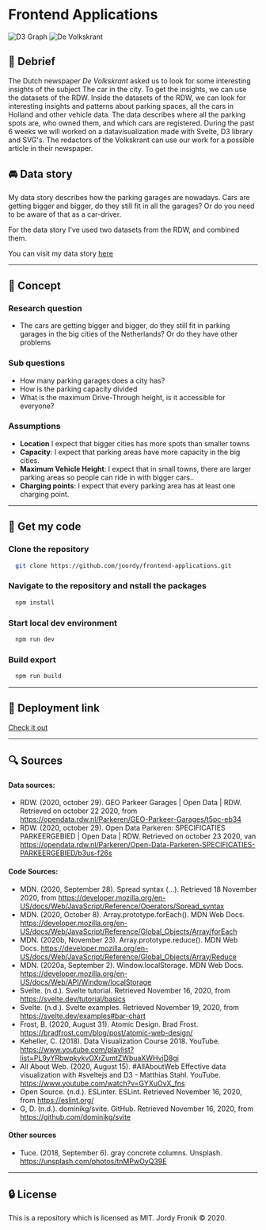 # Frontend Applications

![D3  Graph](https://user-images.githubusercontent.com/48051912/100396104-139e8f80-3044-11eb-94c4-fb0293aedc24.gif)
![De Volkskrant](https://camo.githubusercontent.com/dc694b1e340d04b2def00a1188b49fef8fd3ff1c8888a9b2e39cf98ae2baa965/68747470733a2f2f75706c6f61642e77696b696d656469612e6f72672f77696b6970656469612f636f6d6d6f6e732f7468756d622f622f62332f566f6c6b736b72616e742e7376672f3132303070782d566f6c6b736b72616e742e7376672e706e67)

## :page_facing_up: Debrief

The Dutch newspaper _De Volkskrant_ asked us to look for some interesting insights of the subject The car in the city. To get the insights, we can use the datasets of the RDW. Inside the datasets of the RDW, we can look for interesting insights and patterns about parking spaces, all the cars in Holland and other vehicle data. The data describes where all the parking spots are, who owned them, and which cars are registered. During the past 6 weeks we will worked on a datavisualization made with Svelte, D3 library and SVG's. The redactors of the Volkskrant can use our work for a possible article in their newspaper.

## :oncoming_automobile: Data story

My data story describes how the parking garages are nowadays. Cars are getting bigger and bigger, do they still fit in all the garages? Or do you need to be aware of that as a car-driver.

For the data story I've used two datasets from the RDW, and combined them.

You can visit my data story [here](https://fa-jorrr.netlify.app)

---

## :flashlight: Concept

### Research question

- The cars are getting bigger and bigger, do they still fit in parking garages in the big cities of the Netherlands? Or do they have other problems

### Sub questions

- How many parking garages does a city has?
- How is the parking capacity divided
- What is the maximum Drive-Through height, is it accessible for everyone?

### Assumptions

- **Location** I expect that bigger cities has more spots than smaller towns
- **Capacity**: I expect that parking areas have more capacity in the big cities.
- **Maximum Vehicle Height**: I expect that in small towns, there are larger parking areas so people can ride in with bigger cars..
- **Charging points**: I expect that every parking area has at least one charging point.

---

## :rocket: Get my code

### Clone the repository

```bash
  git clone https://github.com/joordy/frontend-applications.git
```

### Navigate to the repository and nstall the packages

```bash
  npm install
```

### Start local dev environment

```bash
  npm run dev
```

### Build export

```bash
  npm run build
```

---

## :key: Deployment link

[Check it out](https://fa-jorrr.netlify.app/)

---

## :mag: Sources

#### Data sources:

- RDW. (2020, october 29). GEO Parkeer Garages | Open Data | RDW. Retrieved on october 22 2020, from https://opendata.rdw.nl/Parkeren/GEO-Parkeer-Garages/t5pc-eb34
- RDW. (2020, october 29). Open Data Parkeren: SPECIFICATIES PARKEERGEBIED | Open Data | RDW. Retrieved on october 23 2020, van https://opendata.rdw.nl/Parkeren/Open-Data-Parkeren-SPECIFICATIES-PARKEERGEBIED/b3us-f26s

#### Code Sources:

- MDN. (2020, September 28). Spread syntax (...). Retrieved 18 November 2020, from https://developer.mozilla.org/en-US/docs/Web/JavaScript/Reference/Operators/Spread_syntax
- MDN. (2020, October 8). Array.prototype.forEach(). MDN Web Docs. https://developer.mozilla.org/en-US/docs/Web/JavaScript/Reference/Global_Objects/Array/forEach
- MDN. (2020b, November 23). Array.prototype.reduce(). MDN Web Docs. https://developer.mozilla.org/en-US/docs/Web/JavaScript/Reference/Global_Objects/Array/Reduce
- MDN. (2020a, September 2). Window.localStorage. MDN Web Docs. https://developer.mozilla.org/en-US/docs/Web/API/Window/localStorage
- Svelte. (n.d.). Svelte tutorial. Retrieved November 16, 2020, from https://svelte.dev/tutorial/basics
- Svelte. (n.d.). Svelte examples. Retrieved November 19, 2020, from https://svelte.dev/examples#bar-chart
- Frost, B. (2020, August 31). Atomic Design. Brad Frost. https://bradfrost.com/blog/post/atomic-web-design/
- Keheller, C. (2018). Data Visualization Course 2018. YouTube. https://www.youtube.com/playlist?list=PL9yYRbwpkykvOXrZumtZWbuaXWHvjD8gi
- All About Web. (2020, August 15). #AllAboutWeb Effective data visualization with #sveltejs and D3 - Matthias Stahl. YouTube. https://www.youtube.com/watch?v=GYXuOvX_fns
- Open Source. (n.d.). ESLinter. ESLint. Retrieved November 16, 2020, from https://eslint.org/
- G, D. (n.d.). dominikg/svite. GitHub. Retrieved November 16, 2020, from https://github.com/dominikg/svite

#### Other sources

- Tuce. (2018, September 6). gray concrete columns. Unsplash. https://unsplash.com/photos/tnMPwOyQ39E

---

## :lock: License

This is a repository which is licensed as MIT. Jordy Fronik ©️ 2020.

<!--

## <!-- ## :page_facing_up: Research Case

## :flashlight: Concept
I'll be making a data visualization with Javascript D3 of how well developed the parking garages are in the big cities from holland. I'll be comparing the Drive-through height, EV-charging capacity and the disabled access possibilities. By using the location I display where the optimal parking garages are located. To read more about it, make sure to check out my [documentation](https://github.com/joordy/frontend-data/wiki/Concept).
---
## :chart: Dataset
For my project I'll be using the [Location API](https://opendata.rdw.nl/Parkeren/GEO-Parkeer-Garages/t5pc-eb34) and [Specification API](https://opendata.rdw.nl/Parkeren/Open-Data-Parkeren-SPECIFICATIES-PARKEERGEBIED/b3us-f26s) form the RDW.
---  -->
